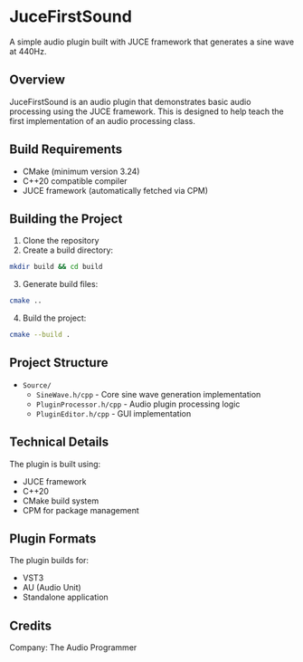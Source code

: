 # JuceFirstSound

A simple audio plugin built with JUCE framework that generates a sine wave at 440Hz.

## Overview

JuceFirstSound is an audio plugin that demonstrates basic audio processing using the JUCE framework.  This is designed to help teach the first implementation of an audio processing class.

## Build Requirements

- CMake (minimum version 3.24)
- C++20 compatible compiler
- JUCE framework (automatically fetched via CPM)

## Building the Project

1. Clone the repository
2. Create a build directory:
```bash
mkdir build && cd build
```
3. Generate build files:
```bash
cmake ..
```
4. Build the project:
```bash
cmake --build .
```

## Project Structure

- `Source/`
  - `SineWave.h/cpp` - Core sine wave generation implementation
  - `PluginProcessor.h/cpp` - Audio plugin processing logic
  - `PluginEditor.h/cpp` - GUI implementation

## Technical Details

The plugin is built using:
- JUCE framework
- C++20
- CMake build system
- CPM for package management

## Plugin Formats

The plugin builds for:
- VST3
- AU (Audio Unit)
- Standalone application

## Credits

Company: The Audio Programmer
